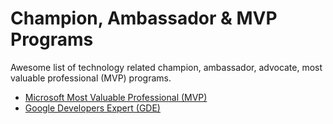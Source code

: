 # Champion, Ambassador & MVP Programs

Awesome list of technology related champion, ambassador, advocate, most valuable professional (MVP) programs.

- [Microsoft Most Valuable Professional (MVP)](https://mvp.microsoft.com/)
- [Google Developers Expert (GDE)](https://developers.google.com/community/experts)